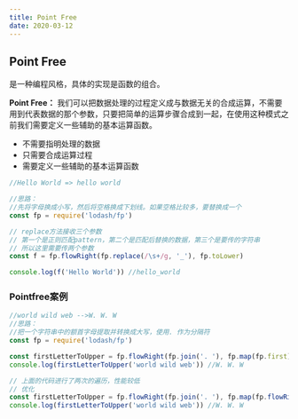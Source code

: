 ```yaml
---
title: Point Free
date: 2020-03-12
---
```


## Point Free
是一种编程风格，具体的实现是函数的组合。

**Point Free：** 我们可以把数据处理的过程定义成与数据无关的合成运算，不需要用到代表数据的那个参数，只要把简单的运算步骤合成到一起，在使用这种模式之前我们需要定义一些辅助的基本运算函数。
- 不需要指明处理的数据
- 只需要合成运算过程
- 需要定义一些辅助的基本运算函数

```js
//Hello World => hello world

//思路：
//先将字母换成小写，然后将空格换成下划线。如果空格比较多，要替换成一个
const fp = require('lodash/fp')

// replace方法接收三个参数
// 第一个是正则匹配pattern，第二个是匹配后替换的数据，第三个是要传的字符串
// 所以这里需要传两个参数
const f = fp.flowRight(fp.replace(/\s+/g, '_'), fp.toLower)

console.log(f('Hello World')) //hello_world
```
### Pointfree案例
```js
//world wild web -->W. W. W
//思路：
//把一个字符串中的额首字母提取并转换成大写，使用. 作为分隔符
const fp = require('lodash/fp')

const firstLetterToUpper = fp.flowRight(fp.join('. '), fp.map(fp.first), fp.map(fp.toUpper), fp.split(' '))
console.log(firstLetterToUpper('world wild web')) //W. W. W

// 上面的代码进行了两次的遍历，性能较低
// 优化
const firstLetterToUpper = fp.flowRight(fp.join('. '), fp.map(fp.flowRight(fp.first, fp.toUpper)), fp.split(' '))
console.log(firstLetterToUpper('world wild web')) //W. W. W
